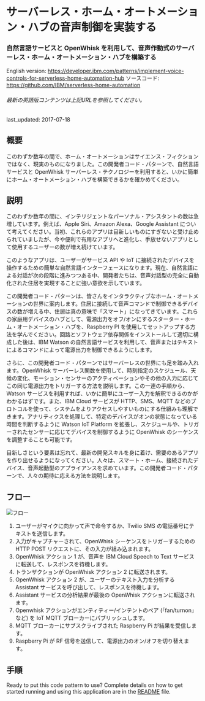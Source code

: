 # サーバーレス・ホーム・オートメーション・ハブの音声制御を実装する

### 自然言語サービスと OpenWhisk を利用して、音声作動式のサーバーレス・ホーム・オートメーション・ハブを構築する

English version: https://developer.ibm.com/patterns/implement-voice-controls-for-serverless-home-automation-hub
 ソースコード: https://github.com/IBM/serverless-home-automation

###### 最新の英語版コンテンツは上記URLを参照してください。
last_updated: 2017-07-18

 
## 概要

このわずか数年の間で、ホーム・オートメーションはサイエンス・フィクションではなく、現実のものになりました。この開発者コード・パターンで、自然言語サービスと OpenWhisk サーバーレス・テクノロジーを利用すると、いかに簡単にホーム・オートメーション・ハブを構築できるかを確かめてください。

## 説明

このわずか数年の間に、インテリジェントなパーソナル・アシスタントの数は急増しています。例えば、Apple Siri、Amazon Alexa、Google Assistant について考えてください。当初、これらのアプリは目新しいものにすぎないと受け止められていましたが、今や便利で有用なアプリへと進化し、手放せないアプリとして使用するユーザーの数が増え続けています。

このようなアプリは、ユーザーがサービス API や IoT に接続されたデバイスを操作するための簡単な自然言語インターフェースになります。現在、自然言語による対話が次の段階に進みつつある中、開発者たちは、音声対話型の完全に自動化された住居を実現することに強い意欲を示しています。

この開発者コード・パターンは、皆さんをインタラクティブなホーム・オートメーションの世界に案内します。住居に接続して音声コマンドで制御できるデバイスの数が増える中、住居は真の意味で「スマート」になってきています。これらの家庭用デバイスのハブとして、電源出力をオフ/オンにするスターター・ホーム・オートメーション・ハブを、Raspberry PI を使用してセットアップする方法を学んでください。回路とソフトウェア依存関係をインストールして適切に構成した後は、IBM Watson の自然言語サービスを利用して、音声またはテキストによるコマンドによって電源出力を制御できるようにします。

さらに、この開発者コード・パターンではサーバーレスの世界にも足を踏み入れます。OpenWhisk サーバーレス関数を使用して、時刻指定のスケジュール、天候の変化、モーション・センサーのアクティベーションやその他の入力に応じてこの同じ電源出力をトリガーする方法を説明します。この一連の手順から、Watson サービスを利用すれば、いかに簡単にユーザー入力を解釈できるのかがわかるはずです。また、IBM Cloud サービスが HTTP、SMS、MQTT などのプロトコルを使って、システムをよりアクセスしやすいものにする仕組みも理解できます。アナリティクスを処理して、特定のデバイスがオンの状態になっている時間を判断するように Watson IoT Platform を拡張し、スケジュールや、トリガーされたセンサーに応じてデバイスを制御するように OpenWhisk のシーケンスを調整することも可能です。

目新しさという要素は忘れて、最新の開発スキルを身に着け、需要のあるアプリを作り出せるようになってください。人々は、スマート・ホーム、接続されたデバイス、音声起動型のアプライアンスを求めています。この開発者コード・パターンで、人々の期待に応える方法を説明します。

## フロー

![フロー](../../images/voice-controls-serverless-home-automation-arch.png)

1. ユーザーがマイクに向かって声で命令するか、Twilio SMS の電話番号にテキストを送信します。
1. 入力がキャプチャーされて、OpenWhisk シーケンスをトリガーするための HTTP POST リクエストに、その入力が組み込まれます。
1. OpenWhisk アクション 1 が、音声を IBM Cloud Speech to Text サービスに転送して、レスポンスを待機します。
1. トランザクションが OpenWhisk アクション 2 に転送されます。
1. OpenWhisk アクション 2 が、ユーザーのテキスト入力を分析する Assistant サービスを呼び出して、レスポンスを待機します。
1. Assistant サービスの分析結果が最後の OpenWhisk アクションに転送されます。
1. Openwhisk アクションがエンティティー/インテントのペア (「fan/turnon」など) を IoT MQTT ブローカーにパブリッシュします。
1. MQTT ブローカーにサブスクライブされた Raspberry Pi が結果を受信します。
1. Raspberry Pi が RF 信号を送信して、電源出力のオン/オフを切り替えます。

## 手順

Ready to put this code pattern to use? Complete details on how to get started running and using this application are in the [README](https://github.com/IBM/serverless-home-automation/blob/master/README.md) file.
